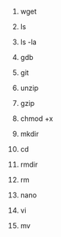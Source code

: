 1. wget

2. ls

3. ls -la

4. gdb

5. git

6. unzip

7. gzip

8. chmod +x

9. mkdir

10. cd

11. rmdir

12. rm

13. nano

14. vi

15. mv
